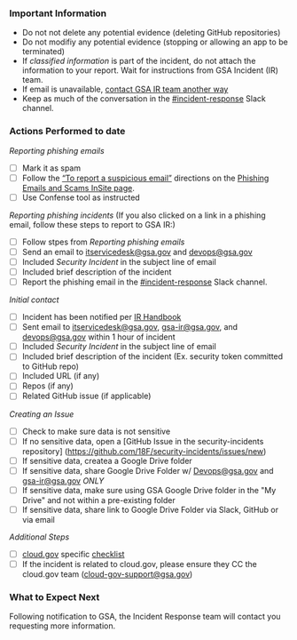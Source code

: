### Important Information
- Do not not delete any potential evidence (deleting GitHub repositories)
- Do not modifiy any potential evidence (stopping or allowing an app to be terminated)  
- If _classified information_ is part of the incident, do not attach the information to your report. Wait for instructions from GSA Incident (IR) team. 
- If email is unavailable, [contact GSA IR team another way](https://handbook.18f.gov/gsa-internal-tools/#it-service-desk)
- Keep as much of the conversation in the [#incident-response](https://gsa-tts.slack.com/messages/incident-response) Slack channel. 

### Actions Performed to date
_Reporting phishing emails_
- [ ] Mark it as spam
- [ ] Follow the [“To report a suspicious email”](https://insite.gsa.gov/topics/information-technology/do-it-yourself-self-help/google-g-suite-apps/email-with-gmail/phishing-emails-and-scams#Report%20suspicious%20emails)  directions on the [Phishing Emails and Scams InSite page](https://insite.gsa.gov/topics/information-technology/do-it-yourself-self-help/google-g-suite-apps/email-with-gmail/phishing-emails-and-scams#Report%20suspicious%20emails).
- [ ] Use Confense tool as instructed

_Reporting phishing incidents_
(If you also clicked on a link in a phishing email, follow these steps to report to GSA IR:) 
- [ ] Follow stpes from _Reporting phishing emails_
- [ ] Send an email to itservicedesk@gsa.gov and devops@gsa.gov
- [ ] Included _Security Incident_ in the subject line of email
- [ ] Included brief description of the incident 
- [ ] Report the phishing email in the [#incident-response](https://gsa-tts.slack.com/messages/incident-response) Slack channel.

_Initial contact_
- [ ] Incident has been notified per [IR Handbook](https://handbook.18f.gov/security-incidents/)
- [ ] Sent email to itservicedesk@gsa.gov, gsa-ir@gsa.gov, and devops@gsa.gov within 1 hour of incident
- [ ] Included _Security Incident_ in the subject line of email
- [ ] Included brief description of the incident (Ex. security token committed to GitHub repo)
- [ ] Included URL (if any)
- [ ] Repos (if any)
- [ ] Related GitHub issue (if applicable)

_Creating an Issue_
- [ ] Check to make sure data is not sensitive
- [ ] If no sensitive data, open a [GitHub Issue in the security-incidents repository] (https://github.com/18F/security-incidents/issues/new)
- [ ] If sensitive data, createa a Google Drive folder
- [ ] If sensitive data, share Google Drive Folder w/ Devops@gsa.gov and gsa-ir@gsa.gov *ONLY*
- [ ] If sensitive data, make sure using GSA Google Drive folder in the "My Drive" and not within a pre-existing folder
- [ ] If sensitive data, share link to Google Drive Folder via Slack, GitHub or via email

_Additional Steps_
-[ ] [cloud.gov](https://cloud.gov/) specific [checklist](https://cloud.gov/docs/ops/security-ir-checklist/)
-[ ] If the incident is related to cloud.gov, please ensure they CC the cloud.gov team (cloud-gov-support@gsa.gov)

### What to Expect Next
Following notification to GSA, the Incident Response team will contact you requesting more information.


